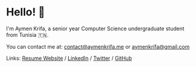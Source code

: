 
# Hello! 👋

I'm Aymen Krifa, a senior year Computer Science undergraduate student from Tunisia 🇹🇳.

You can contact me at: contact@aymenkrifa.me or aymenkrifa@gmail.com

Links: <a href="https://www.aymenkrifa.me/">Resume Website</a> / <a href="https://www.linkedin.com/in/aymenkrifa">LinkedIn</a> / <a href="https://www.twitter.com/krifaymen">Twitter</a> / <a href="https://www.github.com/aymenkrifa">GitHub</a>
